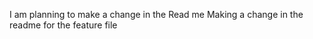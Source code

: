 I am planning  to make a change in the Read me 
Making a change in the readme for the feature file 
